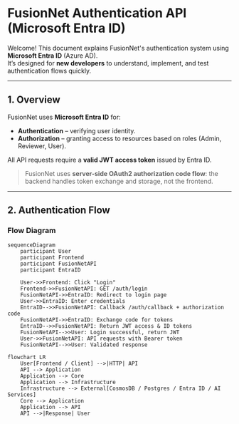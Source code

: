 # FusionNet Authentication API (Microsoft Entra ID)

Welcome! This document explains FusionNet's authentication system using **Microsoft Entra ID** (Azure AD).  
It’s designed for **new developers** to understand, implement, and test authentication flows quickly.

---

## 1. Overview

FusionNet uses **Microsoft Entra ID** for:

- **Authentication** – verifying user identity.
- **Authorization** – granting access to resources based on roles (Admin, Reviewer, User).

All API requests require a **valid JWT access token** issued by Entra ID.

> FusionNet uses **server-side OAuth2 authorization code flow**: the backend handles token exchange and storage, not the frontend.

---

## 2. Authentication Flow

### Flow Diagram

```mermaid
sequenceDiagram
    participant User
    participant Frontend
    participant FusionNetAPI
    participant EntraID

    User->>Frontend: Click "Login"
    Frontend->>FusionNetAPI: GET /auth/login
    FusionNetAPI->>EntraID: Redirect to login page
    User->>EntraID: Enter credentials
    EntraID-->>FusionNetAPI: Callback /auth/callback + authorization code
    FusionNetAPI->>EntraID: Exchange code for tokens
    EntraID-->>FusionNetAPI: Return JWT access & ID tokens
    FusionNetAPI-->>User: Login successful, return JWT
    User->>FusionNetAPI: API requests with Bearer token
    FusionNetAPI-->>User: Validated response
```

```mermaid
flowchart LR
    User[Frontend / Client] -->|HTTP| API
    API --> Application
    Application --> Core
    Application --> Infrastructure
    Infrastructure --> External[CosmosDB / Postgres / Entra ID / AI Services]
    Core --> Application
    Application --> API
    API -->|Response| User
```
